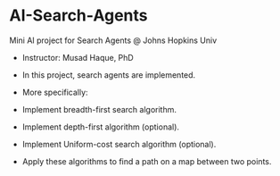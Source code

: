# AI-Search-Agents
Mini AI project for Search Agents @ Johns Hopkins Univ
- Instructor: Musad Haque, PhD

- In this project, search agents are implemented.

- More specifically:

- Implement breadth-first search algorithm.
- Implement depth-first algorithm (optional).
- Implement Uniform-cost search algorithm (optional).
- Apply these algorithms to find a path on a map between two points.
